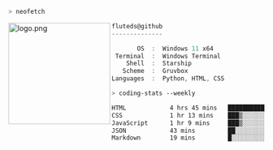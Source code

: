 ```zsh
> neofetch
```

<!--img align="left" src="https://github.com/fluteds.png" alt="logo.png" width="200"/>-->
<img align="left" src="https://external-content.duckduckgo.com/iu/?u=https%3A%2F%2F78.media.tumblr.com%2F975fca5f82161b190efdcaa05ffbd4ec%2Ftumblr_p6q6m9TJF01x3p3jmo1_500.png&f=1&nofb=1" alt="logo.png" width="200"/>

```csharp
fluteds@github
--------------

       OS  :  Windows 11 x64
 Terminal  :  Windows Terminal
    Shell  :  Starship
   Scheme  :  Gruvbox
Languages  :  Python, HTML, CSS
```

```zsh
> coding-stats --weekly
```

<!--START_SECTION:waka-->

```txt
HTML            4 hrs 45 mins   █████████████▓░░░░░░░░░░░   54.03 %
CSS             1 hr 13 mins    ███▒░░░░░░░░░░░░░░░░░░░░░   13.96 %
JavaScript      1 hr 9 mins     ███▒░░░░░░░░░░░░░░░░░░░░░   13.18 %
JSON            43 mins         ██░░░░░░░░░░░░░░░░░░░░░░░   08.23 %
Markdown        19 mins         █░░░░░░░░░░░░░░░░░░░░░░░░   03.68 %
```

<!--END_SECTION:waka-->
